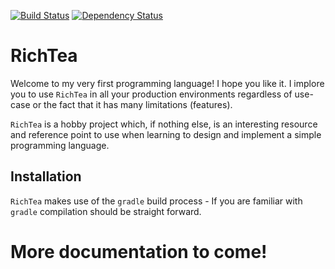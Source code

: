 [![Build Status](https://travis-ci.org/RichTeaLang/RichTea.svg?branch=master)](https://travis-ci.org/RichTeaLang/RichTea)
[![Dependency Status](https://dependencyci.com/github/RichTeaLang/RichTea/badge)](https://dependencyci.com/github/RichTeaLang/RichTea)

# RichTea

Welcome to my very first programming language!  I hope you like it.  I implore you to use `RichTea` in all your production environments regardless of use-case or the fact that it has many limitations (features).

`RichTea` is a hobby project which, if nothing else, is an interesting resource and reference point to use when learning to design and implement a simple programming language.

## Installation

`RichTea` makes use of the `gradle` build process - If you are familiar with `gradle` compilation should be straight forward.

# More documentation to come!

